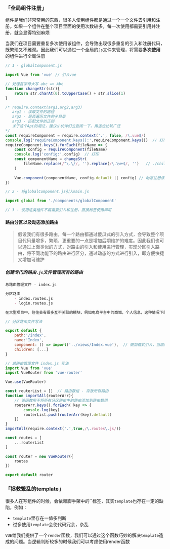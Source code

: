 ### 「全局组件注册」

组件是我们非常常用的东西，很多人使用组件都是通过一个一个文件去引用和注册。如果一个组件在整个项目里面的使用次数较多，每一次使用都需要引用并注册，就会显得特别麻烦

当我们在项目需要重复多次使用该组件，会导致出现很多重复的引入和注册代码，既繁琐又不雅观。因此我们可以通过一个全局的`Js`文件来管理，将需要**多次使用**的组件进行全局注册

```javascript
// 1 - globalComponent.js

import Vue from 'vue' // 引入vue

// 处理首字母大写 abc => Abc
function changeStr(str){
    return str.charAt(0).toUpperCase() + str.slice(1)
}

/* require.context(arg1,arg2,arg3)
   arg1 - 读取文件的路径
   arg2 - 是否遍历文件的子目录
   arg3 - 匹配文件的正则
   关于这个Api的用法，建议小伙伴们去查阅一下，用途也比较广泛
*/
const requireComponent = require.context('.', false, /\.vue$/)
console.log('requireComponent.keys():',requireComponent.keys())  // 打印
requireComponent.keys().forEach(fileName => {
    const config = requireComponent(fileName)
    console.log('config:',config)  // 打印
    const componentName = changeStr(
        fileName.replace(/^\.\//, '').replace(/\.\w+$/, '')   // ./child1.vue => child1
    )
    
    Vue.component(componentName, config.default || config) // 动态注册该目录下的所有.vue文件
})

// 2 - 将globalComponent.js引入main.js

import global from './components/globalComponent'

// 3 - 使用这类组件不再需要引入和注册，直接标签使用即可
```

#### 路由分区以及动态添加路由

> 假设我们有很多路由，每一个路由都通过傻瓜式的引入方式，会导致整个项目代码量增多，繁琐，更重要的一点是增加后期维护的难度。因此我们也可以通过上面类似的方式，对路由的引入和使用进行管理，实现分区引入路由，将不同功能下的路由进行区分，通过动态的方式进行引入，即方便快捷又增加可维护

##### 创建专门的路由`.js`文件管理所有的路由

```markdown
总路由管理文件 - index.js

分区路由
    - index.routes.js
    - login.routes.js

在大型项目中，往往会有很多互不关联的模块，例如电商平台中的商城，个人信息，这种情况下就可以对路由进行分区
```

```javascript
// 分区路由文件写法

export default {
    path:'/index',
    name:'Index',
    component: () => import('../views/Index.vue'),  // 懒加载式引入，当跳转到时才进行引入chunk
    children: [...]
}

// 总路由管理文件 index.js 写法
import Vue from 'vue'
import VueRouter from 'vue-router'

Vue.use(VueRouter)

const routerList = []  // 路由数组 - 存放所有路由
function importAll(routerArr){
    // 该函数用于将所有分区路由中的路由添加到路由数组
    routerArr.keys().forEach( key => {
        console.log(key)
        routerList.push(routerArr(key).default)
    })
}
importAll(require.context('.',true,/\.routes\.js/))

const routes = [
    ...routerList
]

const router = new VueRouter({
    routes
})

export default router
```

### 「拯救繁乱的template」

很多人在写组件的时候，会依赖脚手架中的``标签，其实`template`也存在一定的缺陷，例如：

- `template`里存在一值多判断
- 过多使用`template`会使代码冗余，杂乱

`VUE`给我们提供了一个`render`函数，我们可以通过这个函数巧妙的解决`template`造成的问题。当逻辑判断较多的时候我们可以考虑使用render函数